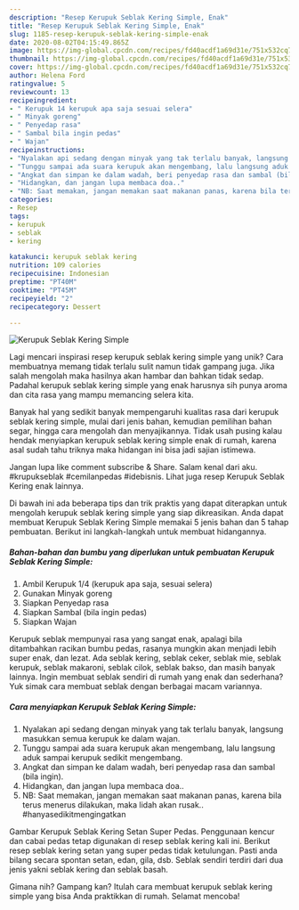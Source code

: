 ```yaml
---
description: "Resep Kerupuk Seblak Kering Simple, Enak"
title: "Resep Kerupuk Seblak Kering Simple, Enak"
slug: 1185-resep-kerupuk-seblak-kering-simple-enak
date: 2020-08-02T04:15:49.865Z
image: https://img-global.cpcdn.com/recipes/fd40acdf1a69d31e/751x532cq70/kerupuk-seblak-kering-simple-foto-resep-utama.jpg
thumbnail: https://img-global.cpcdn.com/recipes/fd40acdf1a69d31e/751x532cq70/kerupuk-seblak-kering-simple-foto-resep-utama.jpg
cover: https://img-global.cpcdn.com/recipes/fd40acdf1a69d31e/751x532cq70/kerupuk-seblak-kering-simple-foto-resep-utama.jpg
author: Helena Ford
ratingvalue: 5
reviewcount: 13
recipeingredient:
- " Kerupuk 14 kerupuk apa saja sesuai selera"
- " Minyak goreng"
- " Penyedap rasa"
- " Sambal bila ingin pedas"
- " Wajan"
recipeinstructions:
- "Nyalakan api sedang dengan minyak yang tak terlalu banyak, langsung masukkan semua kerupuk ke dalam wajan."
- "Tunggu sampai ada suara kerupuk akan mengembang, lalu langsung aduk sampai kerupuk sedikit mengembang."
- "Angkat dan simpan ke dalam wadah, beri penyedap rasa dan sambal (bila ingin)."
- "Hidangkan, dan jangan lupa membaca doa.."
- "NB: Saat memakan, jangan memakan saat makanan panas, karena bila terus menerus dilakukan, maka lidah akan rusak.. #hanyasedikitmengingatkan"
categories:
- Resep
tags:
- kerupuk
- seblak
- kering

katakunci: kerupuk seblak kering 
nutrition: 109 calories
recipecuisine: Indonesian
preptime: "PT40M"
cooktime: "PT45M"
recipeyield: "2"
recipecategory: Dessert

---
```



![Kerupuk Seblak Kering Simple](https://img-global.cpcdn.com/recipes/fd40acdf1a69d31e/751x532cq70/kerupuk-seblak-kering-simple-foto-resep-utama.jpg)

Lagi mencari inspirasi resep kerupuk seblak kering simple yang unik? Cara membuatnya memang tidak terlalu sulit namun tidak gampang juga. Jika salah mengolah maka hasilnya akan hambar dan bahkan tidak sedap. Padahal kerupuk seblak kering simple yang enak harusnya sih punya aroma dan cita rasa yang mampu memancing selera kita.

Banyak hal yang sedikit banyak mempengaruhi kualitas rasa dari kerupuk seblak kering simple, mulai dari jenis bahan, kemudian pemilihan bahan segar, hingga cara mengolah dan menyajikannya. Tidak usah pusing kalau hendak menyiapkan kerupuk seblak kering simple enak di rumah, karena asal sudah tahu triknya maka hidangan ini bisa jadi sajian istimewa.

Jangan lupa like comment subscribe &amp; Share. Salam kenal dari aku. #krupukseblak #cemilanpedas #idebisnis. Lihat juga resep Kerupuk Seblak Kering enak lainnya.


Di bawah ini ada beberapa tips dan trik praktis yang dapat diterapkan untuk mengolah kerupuk seblak kering simple yang siap dikreasikan. Anda dapat membuat Kerupuk Seblak Kering Simple memakai 5 jenis bahan dan 5 tahap pembuatan. Berikut ini langkah-langkah untuk membuat hidangannya.

<!--inarticleads1-->

##### Bahan-bahan dan bumbu yang diperlukan untuk pembuatan Kerupuk Seblak Kering Simple:

1. Ambil  Kerupuk 1/4 (kerupuk apa saja, sesuai selera)
1. Gunakan  Minyak goreng
1. Siapkan  Penyedap rasa
1. Siapkan  Sambal (bila ingin pedas)
1. Siapkan  Wajan


Kerupuk seblak mempunyai rasa yang sangat enak, apalagi bila ditambahkan racikan bumbu pedas, rasanya mungkin akan menjadi lebih super enak, dan lezat. Ada seblak kering, seblak ceker, seblak mie, seblak kerupuk, seblak makaroni, seblak cilok, seblak bakso, dan masih banyak lainnya. Ingin membuat seblak sendiri di rumah yang enak dan sederhana? Yuk simak cara membuat seblak dengan berbagai macam variannya. 

<!--inarticleads2-->

##### Cara menyiapkan Kerupuk Seblak Kering Simple:

1. Nyalakan api sedang dengan minyak yang tak terlalu banyak, langsung masukkan semua kerupuk ke dalam wajan.
1. Tunggu sampai ada suara kerupuk akan mengembang, lalu langsung aduk sampai kerupuk sedikit mengembang.
1. Angkat dan simpan ke dalam wadah, beri penyedap rasa dan sambal (bila ingin).
1. Hidangkan, dan jangan lupa membaca doa..
1. NB: Saat memakan, jangan memakan saat makanan panas, karena bila terus menerus dilakukan, maka lidah akan rusak.. #hanyasedikitmengingatkan


Gambar Kerupuk Seblak Kering Setan Super Pedas. Penggunaan kencur dan cabai pedas tetap digunakan di resep seblak kering kali ini. Berikut resep seblak kering setan yang super pedas tidak ketulungan. Pasti anda bilang secara spontan setan, edan, gila, dsb. Seblak sendiri terdiri dari dua jenis yakni seblak kering dan seblak basah. 

Gimana nih? Gampang kan? Itulah cara membuat kerupuk seblak kering simple yang bisa Anda praktikkan di rumah. Selamat mencoba!
